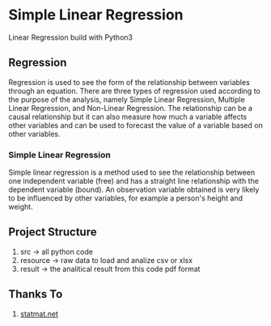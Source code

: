 # Simple Linear Regression

Linear Regression build with Python3

## Regression

Regression is used to see the form of the relationship between variables through an equation. There are three types of regression used according to the purpose of the analysis, namely Simple Linear Regression, Multiple Linear Regression, and Non-Linear Regression. The relationship can be a causal relationship but it can also measure how much a variable affects other variables and can be used to forecast the value of a variable based on other variables.

### Simple Linear Regression

Simple linear regression is a method used to see the relationship between one independent variable (free) and has a straight line relationship with the dependent variable (bound). An observation variable obtained is very likely to be influenced by other variables, for example a person's height and weight.

## Project Structure

1. src -> all python code
2. resource ->  raw data to load and analize csv or xlsx
3. result -> the analitical result from this code pdf format

## Thanks To

1. [statmat.net](https://www.statmat.net/regresi-linier-sederhana/)